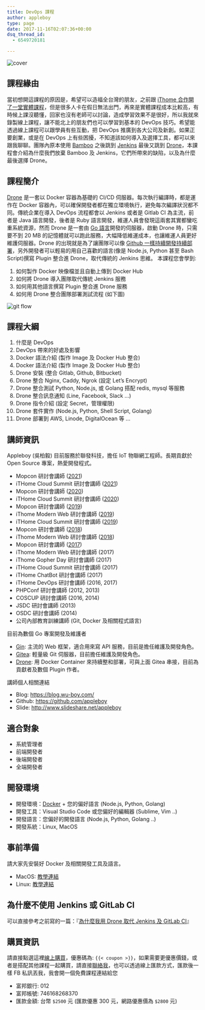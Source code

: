 ```yaml
---
title: DevOps 課程
author: appleboy
type: page
date: 2017-11-16T02:07:36+00:00
dsq_thread_id:
  - 6549720181

---
```


![cover](https://i.imgur.com/2P2MVNK.png)

## 課程緣由

當初想開這課程的原因是，希望可以造福全台灣的朋友，之前跟 [iThome 合作開了一堂實體課程][2]，但是很多人卡在假日無法出門，再來是實體課程成本比較高，有時候上課沒聽懂，回家也沒有老師可以討論，造成學習效果不是很好，所以我就來錄製線上課程，讓不能北上的朋友們也可以學習到基本的 DevOps 技巧。希望能透過線上課程可以跟學員有些互動，把 DevOps 推廣到各大公司及新創。如果正要創業，或是在 DevOps 上有些困擾，不知道該如何導入及選擇工具，都可以來跟我聊聊。團隊內原本使用 [Bamboo][3] 之後跳到 [Jenkins][4] 最後又跳到 [Drone][5]，本課程會介紹為什麼我們放棄 Bamboo 及 Jenkins，它們所帶來的缺陷，以及為什麼最後選擇 Drone。

## 課程簡介

[Drone][6] 是一套以 Docker 容器為基礎的 CI/CD 伺服器。每次執行編譯時，都是運作在 Docker 容器內，可以確保開發者都在獨立環境執行，避免每次編譯狀況都不同。傳統企業在導入 DevOps 流程都會以 Jenkins 或者是 Gitlab CI 為主流，前者是 Java 語言開發，後者是 Ruby 語言開發，維運人員會發現這兩套其實都蠻吃重系統資源，然而 Drone 是一套由 [Go 語言][7]開發的伺服器，啟動 Drone 時，只需要不到 20 MB 的記憶體就可以跑此服務，大幅降低維運成本，也讓維運人員更好維護伺服器。Drone 的出現就是為了讓團隊可以像 [Github 一樣持續開發持續部署][8]，另外開發者可以輕易的用自己喜歡的語言(像是 Node.js, Python 甚至 Bash Script)撰寫 Plugin 整合進 Drone，取代傳統的 Jenkins 思維。 本課程您會學到:

  1. 如何製作 Docker 映像檔並且自動上傳到 Docker Hub
  2. 如何將 Drone 導入團隊取代傳統 Jenkins 服務
  3. 如何用其他語言撰寫 Plugin 整合進 Drone 服務
  4. 如何用 Drone 整合團隊部署測試流程 (如下圖)

![git flow](https://c1.staticflickr.com/5/4185/34309691871_65d36545a5_c.jpg)

## 課程大綱

  1. 什麼是 DevOps
  2. DevOps 帶來的好處及影響
  3. Docker 語法介紹 (製作 Image 及 Docker Hub 整合)
  4. Docker 語法介紹 (製作 Image 及 Docker Hub 整合)
  5. Drone 安裝 (整合 Gitlab, Github, Bitbucket)
  6. Drone 整合 Nginx, Caddy, Ngrok (設定 Let&#8217;s Encrypt)
  7. Drone 整合測試 Python, Node.js, 或 Golang 搭配 redis, mysql 等服務
  8. Drone 整合訊息通知 (Line, Facebook, Slack &#8230;)
  9. Drone 指令介紹 (設定 Secret，管理權限)
 10. Drone 套件實作 (Node.js, Python, Shell Script, Golang)
 11. Drone 部署到 AWS, Linode, DigitalOcean 等 &#8230;

## 講師資訊

Appleboy (吳柏毅) 目前服務於聯發科技，擔任 IoT 物聯網工程師。長期貢獻於 Open Source 專案，熱愛開發程式。

* Mopcon 研討會講師 ([2021](https://mopcon.org/2021/speaker/136))
* iTHome Cloud Summit 研討會講師 ([2021](https://cloudsummit.ithome.com.tw/2021/speaker-page/69))
* Mopcon 研討會講師 ([2020][17])
* iTHome Cloud Summit 研討會講師 ([2020][17])
* Mopcon 研討會講師 ([2019][16])
* iThome Modern Web 研討會講師 ([2019][15])
* iTHome Cloud Summit 研討會講師 ([2019][14])
* Mopcon 研討會講師 ([2018][13])
* iThome Modern Web 研討會講師 ([2018][12])
* Mopcon 研討會講師 ([2017][11])
* iThome Modern Web 研討會講師 (2017)
* iThome Gopher Day 研討會講師 (2017)
* iTHome Cloud Summit 研討會講師 (2017)
* iTHome ChatBot 研討會講師 (2017)
* iTHome DevOps 研討會講師 (2016, 2017)
* PHPConf 研討會講師 (2012, 2013)
* COSCUP 研討會講師 (2016, 2014)
* JSDC 研討會講師 (2013)
* OSDC 研討會講師 (2014)
* 公司內部教育訓練講師 (Git, Docker 及相關程式語言)

[11]: https://mopcon.org/2017/
[12]: https://modernweb.tw/2018/
[13]: https://mopcon.org/2018/
[14]: https://cloudsummit.ithome.com.tw/2019/
[15]: https://modernweb.tw/2019/
[16]: https://mopcon.org/2019/
[17]: https://cloudsummit.ithome.com.tw/2020/
[18]: https://mopcon.org/2020/

目前為數個 Go 專案開發及維護者

* [Gin][21]: 主流的 Web 框架，適合用來寫 API 服務，目前是擔任維護及開發角色。
* [Gitea][22]: 輕量級 Git 伺服器，目前擔任維護及開發角色。
* [Drone][23]: 用 Docker Container 來持續整和部署，可與上面 Gitea 串接，目前為貢獻者及數個 Plugin 作者。

[21]: https://github.com/gin-gonic/gin
[22]: https://gitea.io/zh-tw/
[23]: https://github.com/drone/drone

講師個人相關連結

* Blog: <https://blog.wu-boy.com/>
* Github: <https://github.com/appleboy>
* Slide: <http://www.slideshare.net/appleboy>

## 適合對象

* 系統管理者
* 前端開發者
* 後端開發者
* 全端開發者

## 開發環境

* 開發環境：[Docker][12] + 您的偏好語言 (Node.js, Python, Golang)
* 開發工具：Visual Studio Code 或您偏好的編輯器 (Sublime, Vim ..)
* 開發語言：您偏好的開發語言 (Node.js, Python, Golang ..)
* 開發系統：Linux, MacOS

## 事前準備

請大家先安裝好 Docker 及相關開發工具及語言。

* MacOS: [教學連結][13]
* Linux: [教學連結][14]

## 為什麼不使用 Jenkins 或 GitLab CI

可以直接參考之前寫的一篇：『[為什麼我用 Drone 取代 Jenkins 及 GitLab CI](https://blog.wu-boy.com/2017/09/why-i-choose-drone-as-ci-cd-tool/)』

## 購買資訊

請直接點選這裡[線上購買][31]，優惠碼為: `{{< coupon >}}`，如果需要更優惠價錢，或者是搭配其他課程一起購買，請直接[聯絡我][32]，也可以透過線上匯款方式，匯款後一樣 FB 私訊丟我，我會開一個免費課程連結給您

* 富邦銀行: 012
* 富邦帳號: 746168268370
* 匯款金額: 台幣 `$2500` 元 (匯款優惠 300 元，網路優惠價為 `$2800` 元)

[31]: https://www.udemy.com/devops-oneday/
[32]: https://facebook.com/appleboy46

 [1]: https://www.flickr.com/photos/appleboy/34957940160/in/dateposted-public/ "drone-logo_512"
 [2]: http://learning.ithome.com.tw/course/9cT5RF2vOMMrCfx
 [3]: https://www.atlassian.com/software/bamboo
 [4]: https://jenkins.io/
 [5]: https://drone.io/
 [6]: https://github.com/drone/drone
 [7]: https://golang.org
 [8]: https://github.com/blog/1241-deploying-at-github#always-be-shipping
 [9]: https://www.flickr.com/photos/appleboy/34309691871/in/dateposted-public/ "Screen Shot 2017-05-04 at 11.50.29 AM"
 [10]: https://github.com/gin-gonic/gin
 [11]: https://gitea.io/zh-tw/
 [12]: https://docs.docker.com/engine/installation/
 [13]: https://docs.docker.com/docker-for-mac/install/
 [14]: https://docs.docker.com/engine/installation/linux/ubuntu/
 [16]: https://www.udemy.com/devops-oneday/
